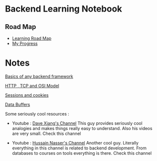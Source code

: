 # Backend Learning Notebook

## Road Map
- [Learning Road Map](https://roadmap.sh/backend)
- [My Progress](#)

# Notes

[Basics of any backend framework](https://github.com/ps173/personal-notes/blob/master/Backend-learning-Notebook/Basics_of_backend_framework.md)

[HTTP , TCP and OSI Model](https://github.com/ps173/personal-notes/blob/master/Backend-learning-Notebook/Http_Tcp_Osi_Model.md)

[Sessions and cookies](https://github.com/ps173/personal-notes/blob/master/Backend-learning-Notebook/Sessions_And_Cookies.md)

[Data Buffers](https://github.com/ps173/personal-notes/blob/master/Backend-learning-Notebook/Data_Buffers.md)

Some seriously cool resources :

- Youtube : [Dave Xiang's Channel](https://www.youtube.com/channel/UCu44AnfqsP-sRxmZHdnhblw) 
This guy provides seriously cool analogies and makes things really easy to understand. 
Also his videos are very small. Check this channel

- Youtube : [Hussain Nasser's Channel](https://www.youtube.com/user/GISIGeometry)
Another cool guy. Literally everything in this channel is related to backend development.
From databases to courses on tools everything is there. Check this channel

